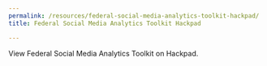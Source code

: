 ```yaml
---
permalink: /resources/federal-social-media-analytics-toolkit-hackpad/
title: Federal Social Media Analytics Toolkit Hackpad

---
```


View Federal Social Media Analytics Toolkit on Hackpad.